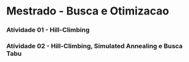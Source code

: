 # Mestrado - Busca e Otimizacao

### Atividade 01 - Hill-Climbing

### Atividade 02 - Hill-Climbing, Simulated Annealing e Busca Tabu

